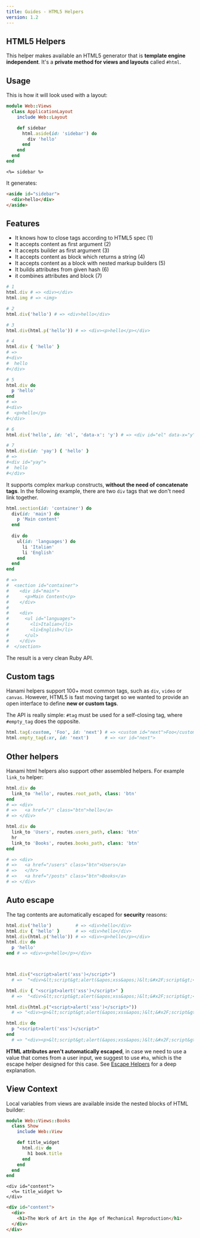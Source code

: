 ```yaml
---
title: Guides - HTML5 Helpers
version: 1.2
---
```


## HTML5 Helpers

This helper makes available an HTML5 generator that is **template engine independent**.
It's a **private method for views and layouts** called `#html`.

## Usage

This is how it will look used with a layout:

```ruby
module Web::Views
  class ApplicationLayout
    include Web::Layout

    def sidebar
      html.aside(id: 'sidebar') do
        div 'hello'
      end
    end
  end
end
```

```erb
<%= sidebar %>
```

It generates:

```html
<aside id="sidebar">
  <div>hello</div>
</aside>
```

## Features

  * It knows how to close tags according to HTML5 spec (1)
  * It accepts content as first argument (2)
  * It accepts builder as first argument (3)
  * It accepts content as block which returns a string (4)
  * It accepts content as a block with nested markup builders (5)
  * It builds attributes from given hash (6)
  * it combines attributes and block (7)

```ruby
# 1
html.div # => <div></div>
html.img # => <img>

# 2
html.div('hello') # => <div>hello</div>

# 3
html.div(html.p('hello')) # => <div><p>hello</p></div>

# 4
html.div { 'hello' }
# =>
#<div>
#  hello
#</div>

# 5
html.div do
  p 'hello'
end
# =>
#<div>
#  <p>hello</p>
#</div>

# 6
html.div('hello', id: 'el', 'data-x': 'y') # => <div id="el" data-x="y">hello</div>

# 7
html.div(id: 'yay') { 'hello' }
# =>
#<div id="yay">
#  hello
#</div>
```

It supports complex markup constructs, **without the need of concatenate tags**. In the following example, there are two `div` tags that we don't need link together.

```ruby
html.section(id: 'container') do
  div(id: 'main') do
    p 'Main content'
  end
  
  div do
    ul(id: 'languages') do
      li 'Italian'
      li 'English'
    end
  end
end

# =>
#  <section id="container">
#    <div id="main">
#      <p>Main Content</p>
#    </div>
#
#    <div>
#      <ul id="languages">
#        <li>Italian</li>
#        <li>English</li>
#      </ul>
#    </div>
#  </section>
```

The result is a very clean Ruby API.

## Custom tags

Hanami helpers support 100+ most common tags, such as `div`, `video` or `canvas`. 
However, HTML5 is fast moving target so we wanted to provide an open interface to define **new or custom tags**.

The API is really simple: `#tag` must be used for a self-closing tag, where `#empty_tag` does the opposite.

```ruby
html.tag(:custom, 'Foo', id: 'next') # => <custom id="next">Foo</custom>
html.empty_tag(:xr, id: 'next')      # => <xr id="next">
```

## Other helpers

Hanami html helpers also support other assembled helpers. For example `link_to` helper:

```ruby
html.div do
  link_to 'hello', routes.root_path, class: 'btn'
end
# => <div>
# =>   <a href="/" class="btn">hello</a>
# => </div>

html.div do
  link_to 'Users', routes.users_path, class: 'btn'
  hr
  link_to 'Books', routes.books_path, class: 'btn'
end

# => <div>
# =>   <a href="/users" class="btn">Users</a>
# =>   </hr>
# =>   <a href="/posts" class="btn">Books</a>
# => </div>
```

## Auto escape

The tag contents are automatically escaped for **security** reasons:

```ruby
html.div('hello')         # => <div>hello</div>
html.div { 'hello' }      # => <div>hello</div>
html.div(html.p('hello')) # => <div><p>hello</p></div>
html.div do
  p 'hello'
end # => <div><p>hello</p></div>



html.div("<script>alert('xss')</script>")
  # =>  "<div>&lt;script&gt;alert(&apos;xss&apos;)&lt;&#x2F;script&gt;</div>"

html.div { "<script>alert('xss')</script>" }
  # =>  "<div>&lt;script&gt;alert(&apos;xss&apos;)&lt;&#x2F;script&gt;</div>"

html.div(html.p("<script>alert('xss')</script>"))
  # => "<div><p>&lt;script&gt;alert(&apos;xss&apos;)&lt;&#x2F;script&gt;</p></div>"

html.div do
  p "<script>alert('xss')</script>"
end
  # => "<div><p>&lt;script&gt;alert(&apos;xss&apos;)&lt;&#x2F;script&gt;</p></div>"
```

**HTML attributes aren't automatically escaped**, in case we need to use a value that comes from a user input, we suggest to use `#ha`, which is the escape helper designed for this case. See [Escape Helpers](/guides/1.2/helpers/escape) for a deep explanation.

## View Context

Local variables from views are available inside the nested blocks of HTML builder:

```ruby
module Web::Views::Books
  class Show
    include Web::View

    def title_widget
      html.div do
        h1 book.title
      end
    end
  end
end
```

```erb
<div id="content">
  <%= title_widget %>
</div>
```

```html
<div id="content">
  <div>
    <h1>The Work of Art in the Age of Mechanical Reproduction</h1>
  </div>
</div>
```

